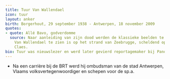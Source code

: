 ```yaml
---
title: Tuur Van Wallendael
icon: tuur
layout: anker
birth: Borgerhout, 29 september 1938 - Antwerpen, 18 november 2009
quotes:
- quote: Allé Bavo, godverdomme
  source: Naar aanleiding van zijn dood werden de klassieke beelden te zien waarop
    Van Wallendael te zien is op het strand van Zeebrugge, scheldend op collega Bavo
    Claes.
bio: Tuur was nieuwslezer en werd later gevierd reportagemaker bij Panorama.
---
```


*  Na een carrière bij de BRT werd hij ombudsman van de stad Antwerpen, Vlaams volksvertegenwoordiger en schepen voor de sp.a.
